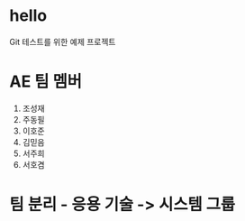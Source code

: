 # hello

Git 테스트를 위한 예제 프로젝트

# AE 팀 멤버

1. 조성재
2. 주동필
3. 이호준
4. 김믿음
5. 서주희
6. 서호겸

# 팀 분리 - 응용 기술 -> 시스템 그룹
